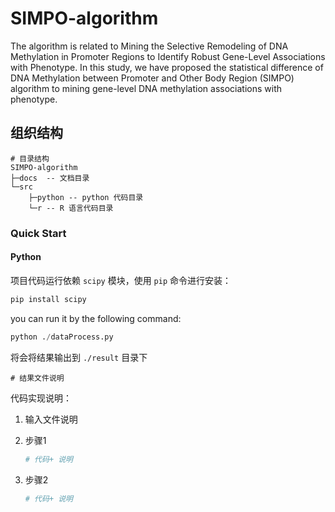 # SIMPO-algorithm
The algorithm is related to Mining the Selective Remodeling of DNA Methylation in Promoter Regions to Identify Robust Gene-Level Associations with Phenotype. In this study, we have proposed the statistical difference of DNA Methylation between Promoter and Other Body Region (SIMPO) algorithm to mining gene-level DNA methylation associations with phenotype.

## 组织结构

```
# 目录结构
SIMPO-algorithm
├─docs  -- 文档目录
└─src
    ├─python -- python 代码目录
	└─r -- R 语言代码目录
```

### Quick Start

#### Python

项目代码运行依赖 `scipy` 模块，使用 `pip` 命令进行安装：

```python
pip install scipy
```

you can run it by the following command:

```python
python ./dataProcess.py
```

将会将结果输出到 `./result` 目录下

```
# 结果文件说明

```

代码实现说明：

1. 输入文件说明

2. 步骤1

   ```python
   # 代码+ 说明
   ```

3. 步骤2

   ```python
   # 代码+ 说明
   ```

   

   

   



